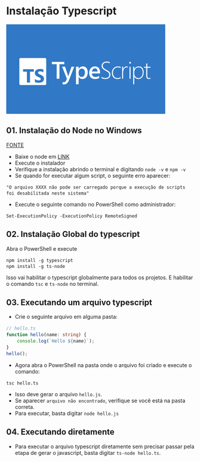 # Instalação Typescript

![cover](cover.jpg)

## 01. Instalação do Node no Windows

[FONTE](https://balta.io/blog/node-npm-instalacao-configuracao-e-primeiros-passos)

- Baixe o node em [LINK](https://nodejs.org/en/download/)
- Execute o instalador
- Verifique a instalação abrindo o terminal e digitando `node -v` e `npm -v`
- Se quando for executar algum script, o seguinte erro aparecer:
```
"O arquivo XXXX não pode ser carregado porque a execução de scripts foi desabilitada neste sistema"
```
- Execute o seguinte comando no PowerShell como administrador:
```
Set-ExecutionPolicy -ExecutionPolicy RemoteSigned
```

## 02. Instalação Global do typescript
Abra o PowerShell e execute
```
npm install -g typescript
npm install -g ts-node
```
Isso vai habilitar o typescript globalmente para todos os projetos. E habilitar o comando `tsc` e `ts-node` no terminal.

## 03. Executando um arquivo typescript

- Crie o seguinte arquivo em alguma pasta:
```typescript
// hello.ts
function hello(name: string) {
    console.log(`Hello ${name}`);
}
hello();
```

- Agora abra o PowerShell na pasta onde o arquivo foi criado e execute o comando:
```
tsc hello.ts
```
- Isso deve gerar o arquivo `hello.js`. 
- Se aparecer `arquivo não encontrado`, verifique se você está na pasta correta.
- Para executar, basta digitar `node hello.js`

## 04. Executando diretamente

- Para executar o arquivo typescript diretamente sem precisar passar pela etapa de gerar o javascript, basta digitar `ts-node hello.ts`.

